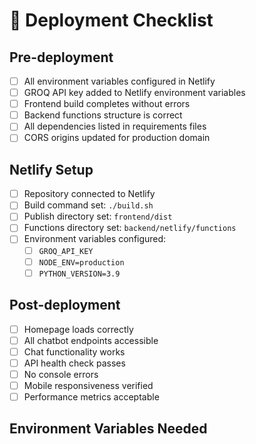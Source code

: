 # 🚀 Deployment Checklist

## Pre-deployment

- [ ] All environment variables configured in Netlify
- [ ] GROQ API key added to Netlify environment variables
- [ ] Frontend build completes without errors
- [ ] Backend functions structure is correct
- [ ] All dependencies listed in requirements files
- [ ] CORS origins updated for production domain

## Netlify Setup

- [ ] Repository connected to Netlify
- [ ] Build command set: `./build.sh`
- [ ] Publish directory set: `frontend/dist`  
- [ ] Functions directory set: `backend/netlify/functions`
- [ ] Environment variables configured:
  - [ ] `GROQ_API_KEY`
  - [ ] `NODE_ENV=production`
  - [ ] `PYTHON_VERSION=3.9`

## Post-deployment

- [ ] Homepage loads correctly
- [ ] All chatbot endpoints accessible
- [ ] Chat functionality works
- [ ] API health check passes
- [ ] No console errors
- [ ] Mobile responsiveness verified
- [ ] Performance metrics acceptable

## Environment Variables Needed

